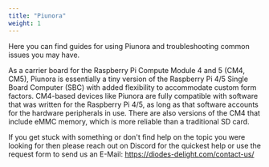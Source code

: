 ```yaml
---
title: "Piunora"
weight: 1
---
```


Here you can find guides for using Piunora and troubleshooting common issues you may have.

As a carrier board for the Raspberry Pi Compute Module 4 and 5 (CM4, CM5), Piunora is essentially a tiny version of the Raspberry Pi 4/5 Single Board Computer (SBC) with added flexibility to accommodate custom form factors. CM4-based devices like Piunora are fully compatible with software that was written for the Raspberry Pi 4/5, as long as that software accounts for the hardware peripherals in use. There are also versions of the CM4 that include eMMC memory, which is more reliable than a traditional SD card.

If you get stuck with something or don't find help on the topic you were looking for then please reach out on Discord for the quickest help or use the request form to send us an E-Mail:
https://diodes-delight.com/contact-us/
